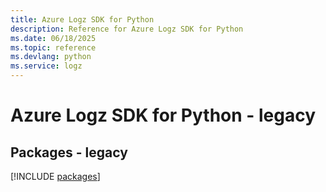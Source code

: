```yaml
---
title: Azure Logz SDK for Python
description: Reference for Azure Logz SDK for Python
ms.date: 06/18/2025
ms.topic: reference
ms.devlang: python
ms.service: logz
---
```

# Azure Logz SDK for Python - legacy
## Packages - legacy
[!INCLUDE [packages](logz-index.md)]